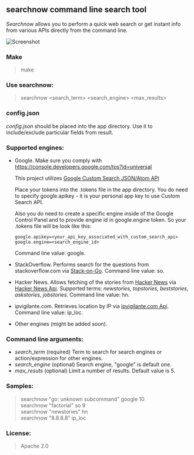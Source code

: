## searchnow command line search tool
*Searchnow* allows you to perform a quick web search or get instant info from various APIs directly from the command line. 

![Screenshot](demo.gif)

### Make
> make

### Use searchnow:
> searchnow <search_term> <search_engine> <max_results>

### config.json
*config.json* should be placed into the app directory. Use it to include/exclude particular fields from result.

### Supported engines:
- Google. Make sure you comply with https://console.developers.google.com/tos?id=universal
  
  This project utilizes [Google Custom Search JSON/Atom API](https://developers.google.com/custom-search/json-api/v1/overview)
  
  Place your tokens into the .tokens file in the app directory. You do need to specify google.apikey - it is your personal app key to use Custom Search API.
  
  Also you do need to create a specific engine inside of the Google Control Panel and to provide engine id in google.engine token.
  So your .tokens file will be look like this:
  ````
  google.apikey=<your_api_key_associated_with_custom_search_api>
  google.engine=<search_engine_id>
  ````
  Command line value: google.
- StackOverflow. Performs search for the questions from stackoverflow.com via [Stack-on-Go](https://github.com/laktek/Stack-on-Go).
  Command line value: so.
- Hacker News. Allows fetching of the stories from [Hacker News](news.ycombinator.com) via [Hacker News Api](https://github.com/HackerNews/API).
  Supported terms: *newstories, topstories, beststories, askstories, jobstories*.
  Command line value: hn.
- ipvigilante.com. Retrieves location by IP via [ipvigilante.com Api](www.ipvigilante.com).
  Command line value: ip_loc.     
- Other engines (might be added soon).

### Command line arguments:
- *search_term* (required)     Term to search for search engines or action/expression for other engines.
- *search_engine* (optional)   Search engine, "google" is default one.
- *max_resuts* (optional)      Limit a number of results. Default value is 5.  

### Samples:
> searchnow "go: unknown subcommand" google 10  
> searchnow "factorial" so 9  
> searchnow "newstories" hn  
> searchnow "8.8.8.8" ip_loc  

### License:
> Apache 2.0
                                        

